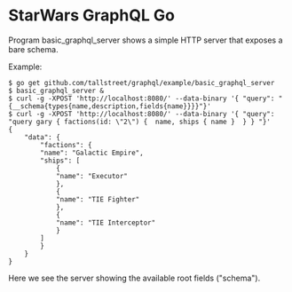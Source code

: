 # StarWars GraphQL Go

Program basic_graphql_server shows a simple HTTP server that exposes a bare schema.

Example:

	$ go get github.com/tallstreet/graphql/example/basic_graphql_server
	$ basic_graphql_server &
	$ curl -g -XPOST 'http://localhost:8080/' --data-binary '{ "query": "{__schema{types{name,description,fields{name}}}}"}'
	$ curl -g -XPOST 'http://localhost:8080/' --data-binary '{ "query": "query gary { factions(id: \"2\") {  name, ships { name }  } } "}'
	{
		"data": {
			"factions": {
			"name": "Galactic Empire",
			"ships": [
				{
				"name": "Executor"
				},
				{
				"name": "TIE Fighter"
				},
				{
				"name": "TIE Interceptor"
				}
			]
			}
		}
	}

Here we see the server showing the available root fields ("schema").
